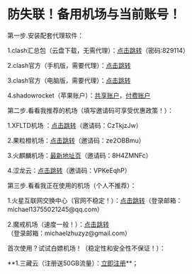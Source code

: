 # 防失联！备用机场与当前账号！

<p>第一步.安装配套代理软件：
<p>1.clash汇总包（云盘下载，无需代理）：<a href="https://michaelzhu.lanzoub.com/b032s57wd">点击跳转</a>（密码:829114）
<p>2.clash官方（手机版，需要代理）：<a href="https://github.com/Kr328/ClashForAndroid/releases">点击跳转</a>
<p>3.clash官方（电脑版，需要代理）：<a href="https://github.com/Fndroid/clash_for_windows_pkg/releases">点击跳转</a>
<p>4.shadowrocket（苹果账户）：<a href="https://free.iosapp.icu/">共享账户</a>，<a href="https://yinuo123.gq/">付费账户</a>

<p>第二步.看看我推荐的机场（填写邀请码可享受优惠政策！）：<p>
<p>1.XFLTD机场 ：<a href="https://xftld.org/#/register?code=CzTkjzJw">点击跳转</a>（邀请码：CzTkjzJw）
<p>2.果粒橙机场：<a href="https://guolicheng.cc/index.php#/login">点击跳转</a>（邀请码：ze2OBBmu）
<p>3.火麒麟机场：<a href="https://a.krbee.win/">最新地址页</a>（邀请码：8H4ZMNFc）
<p>4.涩龙云：<a href="https://www.selom.xyz/#/login">点击跳转</a>（邀请码：VPKeEqhP）
  
<p>第三步.看看我正在使用的机场（个人不推荐）：<p>
<p>1.火星互联网交换中心（官网不稳定！）：<a href="https://console.marsix.net/#/login">点击跳转</a>（登录邮箱：michael13755021245@qq.com）
<p>2.魔戒机场（速度一般！）：<a href="https://mojie.me/#/dashboard">点击跳转</a>（登录邮箱：michaelzhuzyz@gmail.com）

<p>首次使用？试试白嫖机场！（稳定性和安全性不保证！）：<p>
**1.三藏云（注册送50GB流量）：<a href="https://sanzangyun.cc/#/register?code=rYIvqDqp">立即注册</a>**；


